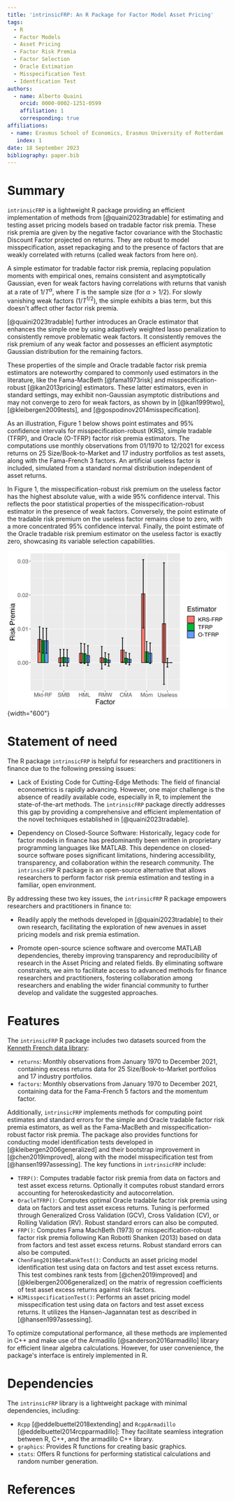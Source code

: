 ```yaml
---
title: 'intrinsicFRP: An R Package for Factor Model Asset Pricing'
tags:
  - R
  - Factor Models
  - Asset Pricing
  - Factor Risk Premia
  - Factor Selection
  - Oracle Estimation
  - Misspecification Test
  - Identfication Test
authors:
  - name: Alberto Quaini
    orcid: 0000-0002-1251-0599
    affiliation: 1
    corresponding: true
affiliations:
 - name: Erasmus School of Economics, Erasmus University of Rotterdam
   index: 1
date: 18 September 2023
bibliography: paper.bib
---
```


# Summary

`intrinsicFRP` is a lightweight R package providing an efficient implementation of methods from [@quaini2023tradable] for estimating and testing asset pricing models based on tradable factor risk premia. These risk premia are given by the negative factor covariance with the Stochastic Discount Factor projected on returns. They are robust to model misspecification, asset repackaging and to the presence of factors that are weakly correlated with returns (called weak factors from here on).

A simple estimator for tradable factor risk premia, replacing population moments with empirical ones, remains consistent and asymptotically Gaussian, even for weak factors having correlations with returns that vanish at a rate of $1/T^\alpha$, where $T$ is the sample size (for $\alpha>1/2$). For slowly vanishing weak factors ($1/T^{1/2}$), the simple exhibits a bias term, but this doesn't affect other factor risk premia.

[@quaini2023tradable] further introduces an Oracle estimator that enhances the simple one by using adaptively weighted lasso penalization to consistently remove problematic weak factors. It consistently removes the risk premium of any weak factor and possesses an efficient asymptotic Gaussian distribution for the remaining factors.

These properties of the simple and Oracle tradable factor risk premia estimators are noteworthy compared to commonly used estimators in the literature, like the Fama-MacBeth [@fama1973risk] and misspecification-robust [@kan2013pricing] estimators. These latter estimators, even in standard settings, may exhibit non-Gaussian asymptotic distributions and may not converge to zero for weak factors, as shown by in [@kan1999two], [@kleibergen2009tests], and [@gospodinov2014misspecification].

As an illustration, Figure 1 below shows point estimates and 95% confidence intervals for misspecification-robust (KRS), simple tradable (TFRP), and Oracle (O-TFRP) factor risk premia estimators. The computations use monthly observations from 01/1970 to 12/2021 for excess returns on 25 Size/Book-to-Market and 17 industry portfolios as test assets, along with the Fama-French 3 factors. An artificial useless factor is included, simulated from a standard normal distribution independent of asset returns.

In Figure 1, the misspecification-robust risk premium on the useless factor has the highest absolute value, with a wide 95% confidence interval. This reflects the poor statistical properties of the misspecification-robust estimator in the presence of weak factors. Conversely, the point estimate of the tradable risk premium on the useless factor remains close to zero, with a more concentrated 95% confidence interval. Finally, the point estimate of the Oracle tradable risk premium estimator on the useless factor is exactly zero, showcasing its variable selection capabilities.

![**Figure 1**: Estimates and 95% confidence intervals of the misspecification-robust (KRS), tradable (TFRP) and Oracle (O-TFRP) factor risk premia estimators for the market excess return (Mkt-RF), SMB, HML Fama-French factors and the simulated useless factor.](../inst/examples/risk_premia.png){width="600"}

# Statement of need

The R package `intrinsicFRP` is helpful for researchers and practitioners in finance due to the following pressing issues:

- Lack of Existing Code for Cutting-Edge Methods: The field of financial econometrics is rapidly advancing. However, one major challenge is the absence of readily available code, especially in R, to implement the state-of-the-art methods. The `intrinsicFRP` package directly addresses this gap by providing a comprehensive and efficient implementation of the novel techniques established in [@quaini2023tradable].

- Dependency on Closed-Source Software: Historically, legacy code for factor models in finance has predominantly been written in proprietary programming languages like MATLAB. This dependence on closed-source software poses significant limitations, hindering accessibility, transparency, and collaboration within the research community. The `intrinsicFRP` R package is an open-source alternative that allows researchers to perform factor risk premia estimation and testing in a familiar, open environment.

By addressing these two key issues, the `intrinsicFRP` R package empowers researchers and practitioners in finance to:

- Readily apply the methods developed in [@quaini2023tradable] to their own research, facilitating the exploration of new avenues in asset pricing models and risk premia estimation. 

- Promote open-source science software and overcome MATLAB dependencies, thereby improving transparency and reproducibility of research in the Asset Pricing and related fields. By eliminating software constraints, we aim to facilitate access to advanced methods for finance researchers and practitioners, fostering collaboration among researchers and enabling the wider financial community to further develop and validate the suggested approaches.

# Features

The `intrinsicFRP` R package includes two datasets sourced from the [Kenneth French data library](https://mba.tuck.dartmouth.edu/pages/faculty/ken.french/data_library.html):

- `returns`: Monthly observations from January 1970 to December 2021, containing excess returns data for 25 Size/Book-to-Market portfolios and 17 industry portfolios.
- `factors`: Monthly observations from January 1970 to December 2021, containing data for the Fama-French 5 factors and the momentum factor.

Additionally, `intrinsicFRP` implements methods for computing point estimates and standard errors for the simple and Oracle tradable factor risk premia estimators, as well as the Fama-MacBeth and misspecification-robust factor risk premia. The package also provides functions for conducting model identification tests developed in [@kleibergen2006generalized] and their bootstrap improvement in [@chen2019improved], along with the model misspecification test from [@hansen1997assessing]. The key functions in `intrinsicFRP` include:

- `TFRP()`: Computes tradable factor risk premia from data on factors and test asset excess returns. Optionally it computes robust standard errors accounting for heteroskedasticity and autocorrelation.
- `OracleTFRP()`: Computes optimal Oracle tradable factor risk premia using data on factors and test asset excess returns. Tuning is performed through Generalized Cross Validation (GCV), Cross Validation (CV), or Rolling Validation (RV). Robust standard errors can also be computed.
- `FRP()`: Computes Fama MachBeth (1973) or misspecification-robust factor risk premia following Kan Robotti Shanken (2013) based on data from factors and test asset excess returns. Robust standard errors can also be computed.
- `ChenFang2019BetaRankTest()`: Conducts an asset pricing model identification test using data on factors and test asset excess returns. This test combines rank tests from [@chen2019improved] and [@kleibergen2006generalized] on the matrix of regression coefficients of test asset excess returns against risk factors.
- `HJMisspecificationTest()`: Performs an asset pricing model misspecification test using data on factors and test asset excess returns. It utilizes the Hansen-Jagannatan test as described in [@hansen1997assessing].

To optimize computational performance, all these methods are implemented in C++ and make use of the Armadillo [@sanderson2016armadillo] library for efficient linear algebra calculations. However, for user convenience, the package's interface is entirely implemented in R.

# Dependencies

The `intrinsicFRP` library is a lightweight package with minimal dependencies, including:

- `Rcpp` [@eddelbuettel2018extending] and `RcppArmadillo` [@eddelbuettel2014rcpparmadillo]: They facilitate seamless integration between R, C++, and the armadillo C++ library.
- `graphics`: Provides R functions for creating basic graphics.
- `stats`: Offers R functions for performing statistical calculations and random number generation.

# References
